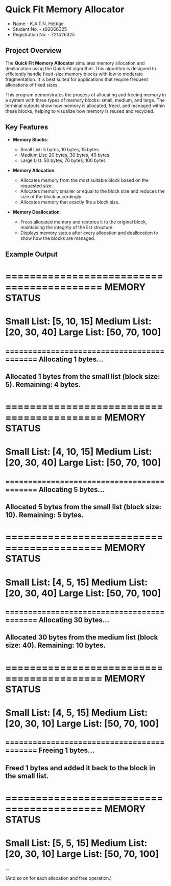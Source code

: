 # Quick Fit Memory Allocator

  - Name                  -      K.A.T.N. Hettige
  - Student No.           -      s92066325
  - Registration No.      -      721426325

## Project Overview

The **Quick Fit Memory Allocator** simulates memory allocation and deallocation using the Quick Fit algorithm. This algorithm is designed to efficiently handle fixed-size memory blocks with low to moderate fragmentation. It is best suited for applications that require frequent allocations of fixed sizes.

This program demonstrates the process of allocating and freeing memory in a system with three types of memory blocks: small, medium, and large. The terminal outputs show how memory is allocated, freed, and managed within these blocks, helping to visualize how memory is reused and recycled.

## Key Features

- **Memory Blocks**: 
  - Small List: 5 bytes, 10 bytes, 15 bytes
  - Medium List: 20 bytes, 30 bytes, 40 bytes
  - Large List: 50 bytes, 70 bytes, 100 bytes

- **Memory Allocation**: 
  - Allocates memory from the most suitable block based on the requested size.
  - Allocates memory smaller or equal to the block size and reduces the size of the block accordingly.
  - Allocates memory that exactly fits a block size.

- **Memory Deallocation**: 
  - Frees allocated memory and restores it to the original block, maintaining the integrity of the list structure.
  - Displays memory status after every allocation and deallocation to show how the blocks are managed.

## Example Output

==========================================
              MEMORY STATUS              
==========================================
Small List:  [5, 10, 15]
Medium List: [20, 30, 40]
Large List:  [50, 70, 100]
==========================================

==========================================
Allocating 1 bytes...
------------------------------------------
Allocated 1 bytes from the small list (block size: 5). Remaining: 4 bytes.
------------------------------------------

==========================================
              MEMORY STATUS              
==========================================
Small List:  [4, 10, 15]
Medium List: [20, 30, 40]
Large List:  [50, 70, 100]
==========================================

==========================================
Allocating 5 bytes...
------------------------------------------
Allocated 5 bytes from the small list (block size: 10). Remaining: 5 bytes.
------------------------------------------

==========================================
              MEMORY STATUS              
==========================================
Small List:  [4, 5, 15]
Medium List: [20, 30, 40]
Large List:  [50, 70, 100]
==========================================

==========================================
Allocating 30 bytes...
------------------------------------------
Allocated 30 bytes from the medium list (block size: 40). Remaining: 10 bytes.
------------------------------------------

==========================================
              MEMORY STATUS              
==========================================
Small List:  [4, 5, 15]
Medium List: [20, 30, 10]
Large List:  [50, 70, 100]
==========================================

==========================================
Freeing 1 bytes...
------------------------------------------
Freed 1 bytes and added it back to the block in the small list.
------------------------------------------

==========================================
              MEMORY STATUS              
==========================================
Small List:  [5, 5, 15]
Medium List: [20, 30, 10]
Large List:  [50, 70, 100]
==========================================

...

(And so on for each allocation and free operation.)
